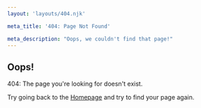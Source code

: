 ```yaml
---
layout: 'layouts/404.njk'

meta_title: '404: Page Not Found'

meta_description: "Oops, we couldn't find that page!"
---
```


## Oops!

404: The page you're looking for doesn't exist.

Try going back to the [Homepage](/) and try to find your page again.
